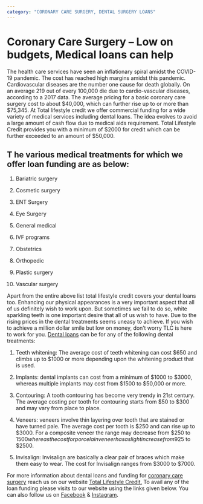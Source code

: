 ```yaml
---
category: "CORONARY CARE SURGERY, DENTAL SURGERY LOANS"
---
```


# Coronary Care Surgery – Low on budgets, Medical loans can help

The health care services have seen an inflationary spiral amidst the COVID-19 pandemic. The cost has reached high margins amidst this pandemic. Cardiovascular diseases are the number one cause for death globally. On an average 219 out of every 100,000 die due to cardio-vascular diseases, according to a 2017 data. The average pricing for a basic coronary care surgery cost to about $40,000, which can further rise up to or more than $75,345. At Total lifestyle credit we offer commercial funding for a wide variety of medical services including dental loans. The idea evolves to avoid a large amount of cash flow due to medical aids requirement. Total Lifestyle Credit provides you with a minimum of $2000 for credit which can be further exceeded to an amount of $50,000.

## T he various medical treatments for which we offer loan funding are as below:

1. Bariatric surgery

2. Cosmetic surgery

3. ENT Surgery

4. Eye Surgery

5. General medical

6. IVF programs

7. Obstetrics

8. Orthopedic

9. Plastic surgery

10. Vascular surgery

Apart from the entire above list total lifestyle credit covers your dental loans too. Enhancing our physical appearances is a very important aspect that all of us definitely wish to work upon. But sometimes we fail to do so, white sparkling teeth is one important desire that all of us wish to have. Due to the rising prices in the dental treatments seems uneasy to achieve. If you wish to achieve a million dollar smile but low on money, don’t worry TLC is here to work for you. [Dental loans](https://tlc.com.au/choose-dental-surgery-loan-for-all-your-dental-work/) can be for any of the following dental treatments:

1. Teeth whitening: The average cost of teeth whitening can cost $650 and climbs up to $1000 or more depending upon the whitening product that is used.

2. Implants: dental implants can cost from a minimum of $1000 to $3000, whereas multiple implants may cost from $1500 to $50,000 or more.

3. Contouring: A tooth contouring has become very trendy in 21st century. The average costing per tooth for contouring starts from $50 to $300 and may vary from place to place.

4. Veneers: veneers involve thin layering over tooth that are stained or have turned pale. The average cost per tooth is $250 and can rise up to $3000. For a composite veneer the range may decrease from $250 to $1500 whereas the cost for porcelain veneer has a slight increase from$925 to $2500.

5. Invisalign: Invisalign are basically a clear pair of braces which make them easy to wear. The cost for Invisalign ranges from $3000 to $7000.

For more information about dental loans and funding for [coronary care surgery](https://tlc.com.au/coronary-care-surgery/) reach us on our website [Total Lifestyle Credit.](https://tlc.com.au/) To avail any of the loan funding please visits to our website using the links given below. You can also follow us on [Facebook](https://www.facebook.com/totallifestylecredit/) & [Instagram](https://www.instagram.com/tlc.aus/).
